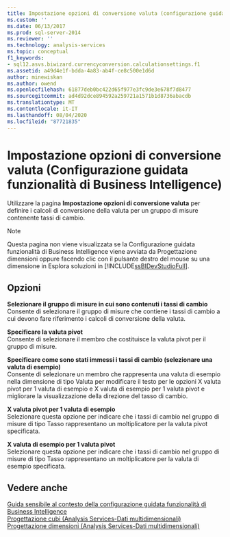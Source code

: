 ```yaml
---
title: Impostazione opzioni di conversione valuta (configurazione guidata funzionalità di Business Intelligence) | Microsoft Docs
ms.custom: ''
ms.date: 06/13/2017
ms.prod: sql-server-2014
ms.reviewer: ''
ms.technology: analysis-services
ms.topic: conceptual
f1_keywords:
- sql12.asvs.biwizard.currencyconversion.calculationsettings.f1
ms.assetid: a49d4e1f-bdda-4a83-ab4f-ce8c500e1d6d
author: minewiskan
ms.author: owend
ms.openlocfilehash: 61877deb0bc422d65f977e3fc9de3e678f7d8477
ms.sourcegitcommit: ad4d92dce894592a259721a1571b1d8736abacdb
ms.translationtype: MT
ms.contentlocale: it-IT
ms.lasthandoff: 08/04/2020
ms.locfileid: "87721835"
---
```

# <a name="set-currency-conversion-options-business-intelligence-wizard"></a>Impostazione opzioni di conversione valuta (Configurazione guidata funzionalità di Business Intelligence)
  Utilizzare la pagina **Impostazione opzioni di conversione valuta** per definire i calcoli di conversione della valuta per un gruppo di misure contenente tassi di cambio.  
  
> [!NOTE]  
>  Questa pagina non viene visualizzata se la Configurazione guidata funzionalità di Business Intelligence viene avviata da Progettazione dimensioni oppure facendo clic con il pulsante destro del mouse su una dimensione in Esplora soluzioni in [!INCLUDE[ssBIDevStudioFull](../includes/ssbidevstudiofull-md.md)].  
  
## <a name="options"></a>Opzioni  
 **Selezionare il gruppo di misure in cui sono contenuti i tassi di cambio**  
 Consente di selezionare il gruppo di misure che contiene i tassi di cambio a cui devono fare riferimento i calcoli di conversione della valuta.  
  
 **Specificare la valuta pivot**  
 Consente di selezionare il membro che costituisce la valuta pivot per il gruppo di misure.  
  
 **Specificare come sono stati immessi i tassi di cambio (selezionare una valuta di esempio)**  
 Consente di selezionare un membro che rappresenta una valuta di esempio nella dimensione di tipo Valuta per modificare il testo per le opzioni X valuta pivot per 1 valuta di esempio e X valuta di esempio per 1 valuta pivot e migliorare la visualizzazione della direzione del tasso di cambio.  
  
 **X valuta pivot per 1 valuta di esempio**  
 Selezionare questa opzione per indicare che i tassi di cambio nel gruppo di misure di tipo Tasso rappresentano un moltiplicatore per la valuta pivot specificata.  
  
 **X valuta di esempio per 1 valuta pivot**  
 Selezionare questa opzione per indicare che i tassi di cambio nel gruppo di misure di tipo Tasso rappresentano un moltiplicatore per la valuta di esempio specificata.  
  
## <a name="see-also"></a>Vedere anche  
 [Guida sensibile al contesto della configurazione guidata funzionalità di Business Intelligence](business-intelligence-wizard-f1-help.md)   
 [Progettazione cubi &#40;Analysis Services-Dati multidimensionali&#41;](cube-designer-analysis-services-multidimensional-data.md)   
 [Progettazione dimensioni &#40;Analysis Services-Dati multidimensionali&#41;](dimension-designer-analysis-services-multidimensional-data.md)  
  
  
